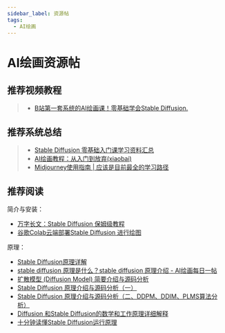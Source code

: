```yaml
---
sidebar_label: 资源帖
tags:
  - AI绘画
---
```


# AI绘画资源帖

## 推荐视频教程

> - [B站第一套系统的AI绘画课！零基础学会Stable Diffusion.](https://www.bilibili.com/video/BV1As4y127HW/?spm_id_from=333.788)

## 推荐系统总结
>
> - [Stable Diffusion 零基础入门课学习资料汇总](https://mubu.com/doc/_2As4DSE4m)
> - [AI绘画教程：从入门到放弃(xiaobai)](https://zhuanlan.zhihu.com/p/607892849)
> - [Midjourney使用指南 | 应该是目前最全的学习路径](https://zhuanlan.zhihu.com/p/620557134)

## 推荐阅读

简介与安装：

- [万字长文：Stable Diffusion 保姆级教程](https://blog.csdn.net/jarodyv/article/details/129387945)
- [谷歌Colab云端部署Stable Diffusion 进行绘图](https://blog.csdn.net/weixin_43905975/article/details/130059104)

原理：

- [Stable Diffusion原理详解](https://jarod.blog.csdn.net/article/details/129280836)
- [stable diffusion 原理是什么？stable diffusion 原理介绍 - AI绘画每日一帖](https://www.nolibox.com/creator_articles/principle_of_stablediffusion.html)
- [扩散模型 (Diffusion Model) 简要介绍与源码分析](https://blog.csdn.net/Eric_1993/article/details/127455977)
- [Stable Diffusion 原理介绍与源码分析（一）](https://blog.csdn.net/Eric_1993/article/details/129393890)
- [Stable Diffusion 原理介绍与源码分析（二、DDPM、DDIM、PLMS算法分析）](https://blog.csdn.net/Eric_1993/article/details/129600524)
- [Diffusion 和Stable Diffusion的数学和工作原理详细解释](https://developer.aliyun.com/article/1134030)
- [十分钟读懂Stable Diffusion运行原理](https://www.cnblogs.com/88223100/p/Principle-of-Stable-Diffusion-Operation.html)

